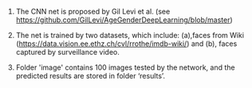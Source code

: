 1. The CNN net is proposed by Gil Levi et al. (see https://github.com/GilLevi/AgeGenderDeepLearning/blob/master)

2. The net is trained by two datasets, which include: (a),faces from Wiki (https://data.vision.ee.ethz.ch/cvl/rrothe/imdb-wiki/)
and (b), faces captured by surveillance video.

3. Folder 'image' contains 100 images tested by the network, and the predicted results are stored in folder ‘results’.

